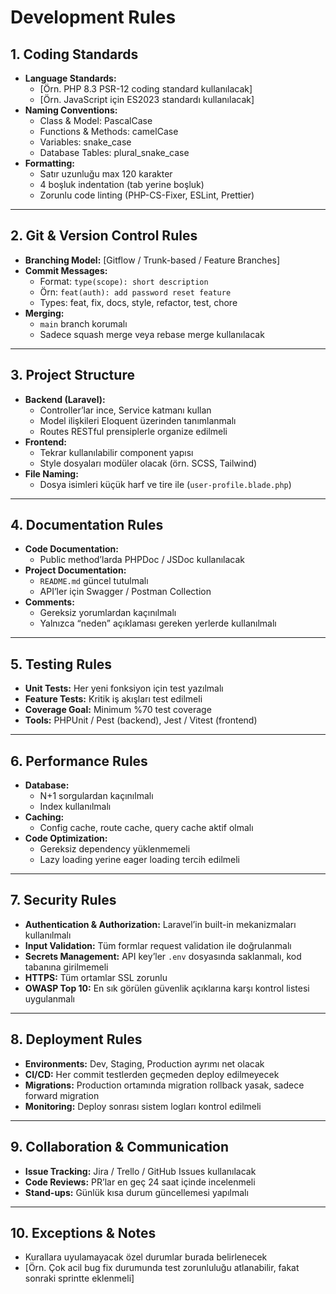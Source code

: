 # Development Rules

## 1. Coding Standards

- **Language Standards:**
  - [Örn. PHP 8.3 PSR-12 coding standard kullanılacak]
  - [Örn. JavaScript için ES2023 standardı kullanılacak]
- **Naming Conventions:**
  - Class & Model: PascalCase
  - Functions & Methods: camelCase
  - Variables: snake_case
  - Database Tables: plural_snake_case
- **Formatting:**
  - Satır uzunluğu max 120 karakter
  - 4 boşluk indentation (tab yerine boşluk)
  - Zorunlu code linting (PHP-CS-Fixer, ESLint, Prettier)

---

## 2. Git & Version Control Rules

- **Branching Model:** [Gitflow / Trunk-based / Feature Branches]
- **Commit Messages:**
  - Format: `type(scope): short description`
  - Örn: `feat(auth): add password reset feature`
  - Types: feat, fix, docs, style, refactor, test, chore
- **Merging:**
  - `main` branch korumalı
  - Sadece squash merge veya rebase merge kullanılacak

---

## 3. Project Structure

- **Backend (Laravel):**
  - Controller’lar ince, Service katmanı kullan
  - Model ilişkileri Eloquent üzerinden tanımlanmalı
  - Routes RESTful prensiplerle organize edilmeli
- **Frontend:**
  - Tekrar kullanılabilir component yapısı
  - Style dosyaları modüler olacak (örn. SCSS, Tailwind)
- **File Naming:**
  - Dosya isimleri küçük harf ve tire ile (`user-profile.blade.php`)

---

## 4. Documentation Rules

- **Code Documentation:**
  - Public method’larda PHPDoc / JSDoc kullanılacak
- **Project Documentation:**
  - `README.md` güncel tutulmalı
  - API’ler için Swagger / Postman Collection
- **Comments:**
  - Gereksiz yorumlardan kaçınılmalı
  - Yalnızca “neden” açıklaması gereken yerlerde kullanılmalı

---

## 5. Testing Rules

- **Unit Tests:** Her yeni fonksiyon için test yazılmalı
- **Feature Tests:** Kritik iş akışları test edilmeli 
- **Coverage Goal:** Minimum %70 test coverage
- **Tools:** PHPUnit / Pest (backend), Jest / Vitest (frontend)

---

## 6. Performance Rules

- **Database:**
  - N+1 sorgulardan kaçınılmalı
  - Index kullanılmalı
- **Caching:**
  - Config cache, route cache, query cache aktif olmalı
- **Code Optimization:**
  - Gereksiz dependency yüklenmemeli
  - Lazy loading yerine eager loading tercih edilmeli

---

## 7. Security Rules

- **Authentication & Authorization:** Laravel’in built-in mekanizmaları kullanılmalı
- **Input Validation:** Tüm formlar request validation ile doğrulanmalı
- **Secrets Management:** API key’ler `.env` dosyasında saklanmalı, kod tabanına girilmemeli
- **HTTPS:** Tüm ortamlar SSL zorunlu
- **OWASP Top 10:** En sık görülen güvenlik açıklarına karşı kontrol listesi uygulanmalı

---

## 8. Deployment Rules

- **Environments:** Dev, Staging, Production ayrımı net olacak
- **CI/CD:** Her commit testlerden geçmeden deploy edilmeyecek
- **Migrations:** Production ortamında migration rollback yasak, sadece forward migration
- **Monitoring:** Deploy sonrası sistem logları kontrol edilmeli

---

## 9. Collaboration & Communication

- **Issue Tracking:** Jira / Trello / GitHub Issues kullanılacak
- **Code Reviews:** PR’lar en geç 24 saat içinde incelenmeli
- **Stand-ups:** Günlük kısa durum güncellemesi yapılmalı

---

## 10. Exceptions & Notes

- Kurallara uyulamayacak özel durumlar burada belirlenecek
- [Örn. Çok acil bug fix durumunda test zorunluluğu atlanabilir, fakat sonraki sprintte eklenmeli]
